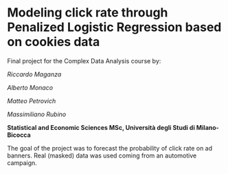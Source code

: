 # Modeling click rate through Penalized Logistic Regression based on cookies data

Final project for the Complex Data Analysis course by:

*Riccardo Maganza*

*Alberto Monaco*

*Matteo Petrovich*

*Massimiliano Rubino*

**Statistical and Economic Sciences MSc, Università degli Studi di Milano-Bicocca**

The goal of the project was to forecast the probability of click rate on ad banners.
Real (masked) data was used coming from an automotive campaign.
